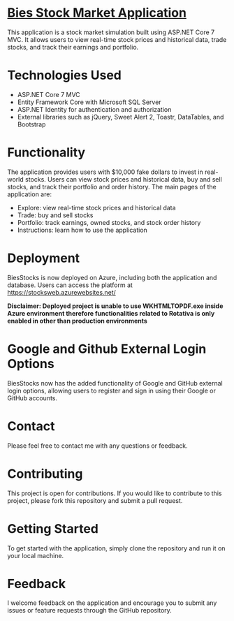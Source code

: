 # [Bies Stock Market Application](https://stocksweb.azurewebsites.net/)
This application is a stock market simulation built using ASP.NET Core 7 MVC. It allows users to view real-time stock prices and historical data, trade stocks, and track their earnings and portfolio.

# Technologies Used
- ASP.NET Core 7 MVC
- Entity Framework Core with Microsoft SQL Server
- ASP.NET Identity for authentication and authorization
- External libraries such as jQuery, Sweet Alert 2, Toastr, DataTables, and Bootstrap
# Functionality
The application provides users with $10,000 fake dollars to invest in real-world stocks. Users can view stock prices and historical data, buy and sell stocks, and track their portfolio and order history. The main pages of the application are:

- Explore: view real-time stock prices and historical data
- Trade: buy and sell stocks
- Portfolio: track earnings, owned stocks, and stock order history
- Instructions: learn how to use the application

# Deployment
BiesStocks is now deployed on Azure, including both the application and database. Users can access the platform at https://stocksweb.azurewebsites.net/

**Disclaimer: Deployed project is unable to use WKHTMLTOPDF.exe inside Azure environment therefore functionalities related to Rotativa is only enabled in other than production environments**

# Google and Github External Login Options
BiesStocks now has the added functionality of Google and GitHub external login options, allowing users to register and sign in using their Google or GitHub accounts.

# Contact
Please feel free to contact me with any questions or feedback.

# Contributing

This project is open for contributions. If you would like to contribute to this project, please fork this repository and submit a pull request.
# Getting Started
To get started with the application, simply clone the repository and run it on your local machine.

# Feedback
I welcome feedback on the application and encourage you to submit any issues or feature requests through the GitHub repository.
